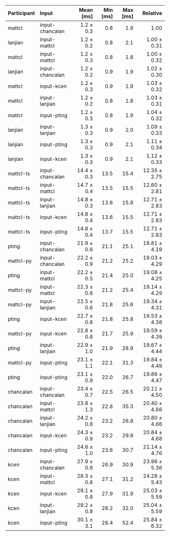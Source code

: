 | Participant | Input | Mean [ms] | Min [ms] | Max [ms] | Relative |
|:---|:---|---:|---:|---:|---:|
| mattcl | input-chancalan | 1.2 ± 0.3 | 0.8 | 1.9 | 1.00 |
| lanjian | input-mattcl | 1.2 ± 0.2 | 0.8 | 2.1 | 1.00 ± 0.31 |
| mattcl | input-mattcl | 1.2 ± 0.3 | 0.8 | 1.8 | 1.00 ± 0.32 |
| lanjian | input-chancalan | 1.2 ± 0.2 | 0.9 | 1.9 | 1.02 ± 0.30 |
| mattcl | input-kcen | 1.2 ± 0.3 | 0.9 | 1.9 | 1.03 ± 0.32 |
| mattcl | input-lanjian | 1.2 ± 0.2 | 0.8 | 1.8 | 1.03 ± 0.31 |
| mattcl | input-pting | 1.2 ± 0.3 | 0.8 | 1.9 | 1.04 ± 0.32 |
| lanjian | input-lanjian | 1.3 ± 0.3 | 0.9 | 2.0 | 1.09 ± 0.33 |
| lanjian | input-pting | 1.3 ± 0.3 | 0.9 | 2.1 | 1.11 ± 0.34 |
| lanjian | input-kcen | 1.3 ± 0.3 | 0.9 | 2.1 | 1.12 ± 0.33 |
| mattcl-ts | input-chancalan | 14.4 ± 0.3 | 13.5 | 15.4 | 12.35 ± 2.75 |
| mattcl-ts | input-mattcl | 14.7 ± 0.4 | 13.5 | 15.5 | 12.60 ± 2.81 |
| mattcl-ts | input-lanjian | 14.8 ± 0.3 | 13.8 | 15.8 | 12.71 ± 2.83 |
| mattcl-ts | input-kcen | 14.8 ± 0.4 | 13.6 | 15.5 | 12.71 ± 2.83 |
| mattcl-ts | input-pting | 14.8 ± 0.4 | 13.7 | 15.5 | 12.71 ± 2.83 |
| pting | input-chancalan | 21.9 ± 0.6 | 21.1 | 25.1 | 18.81 ± 4.19 |
| mattcl-py | input-chancalan | 22.2 ± 0.9 | 21.2 | 25.2 | 19.03 ± 4.29 |
| pting | input-mattcl | 22.2 ± 0.5 | 21.4 | 25.0 | 19.08 ± 4.25 |
| mattcl-py | input-mattcl | 22.3 ± 0.8 | 21.2 | 25.4 | 19.14 ± 4.29 |
| mattcl-py | input-lanjian | 22.5 ± 0.6 | 21.8 | 25.6 | 19.34 ± 4.31 |
| pting | input-kcen | 22.7 ± 0.8 | 21.8 | 25.8 | 19.53 ± 4.38 |
| mattcl-py | input-kcen | 22.8 ± 0.8 | 21.7 | 25.9 | 19.59 ± 4.39 |
| pting | input-lanjian | 22.9 ± 1.0 | 21.9 | 28.9 | 19.67 ± 4.44 |
| mattcl-py | input-pting | 23.1 ± 1.1 | 22.1 | 31.3 | 19.84 ± 4.49 |
| pting | input-pting | 23.1 ± 0.9 | 22.0 | 26.7 | 19.86 ± 4.47 |
| chancalan | input-chancalan | 23.4 ± 0.7 | 22.5 | 26.5 | 20.11 ± 4.50 |
| chancalan | input-mattcl | 23.8 ± 1.3 | 22.8 | 35.3 | 20.40 ± 4.66 |
| chancalan | input-lanjian | 24.2 ± 0.8 | 23.2 | 26.8 | 20.80 ± 4.66 |
| chancalan | input-kcen | 24.3 ± 0.9 | 23.2 | 29.8 | 20.84 ± 4.68 |
| chancalan | input-pting | 24.6 ± 1.0 | 23.6 | 30.7 | 21.14 ± 4.76 |
| kcen | input-chancalan | 27.9 ± 0.9 | 26.9 | 30.9 | 23.96 ± 5.36 |
| kcen | input-mattcl | 28.3 ± 0.8 | 27.1 | 31.2 | 24.28 ± 5.43 |
| kcen | input-kcen | 29.1 ± 0.8 | 27.9 | 31.9 | 25.03 ± 5.59 |
| kcen | input-lanjian | 29.2 ± 0.8 | 28.2 | 32.0 | 25.04 ± 5.59 |
| kcen | input-pting | 30.1 ± 3.1 | 28.4 | 52.4 | 25.84 ± 6.32 |
